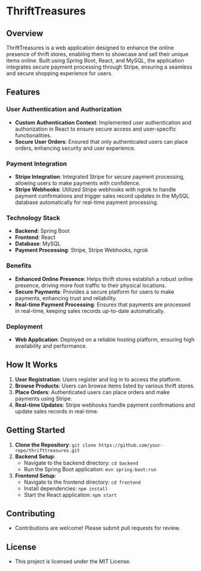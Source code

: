 # ThriftTreasures

## Overview
ThriftTreasures is a web application designed to enhance the online presence of thrift stores, enabling them to showcase and sell their unique items online. Built using Spring Boot, React, and MySQL, the application integrates secure payment processing through Stripe, ensuring a seamless and secure shopping experience for users.

## Features

### User Authentication and Authorization
- **Custom Authentication Context**: Implemented user authentication and authorization in React to ensure secure access and user-specific functionalities.
- **Secure User Orders**: Ensured that only authenticated users can place orders, enhancing security and user experience.

### Payment Integration
- **Stripe Integration**: Integrated Stripe for secure payment processing, allowing users to make payments with confidence.
- **Stripe Webhooks**: Utilized Stripe webhooks with ngrok to handle payment confirmations and trigger sales record updates in the MySQL database automatically for real-time payment processing.

### Technology Stack
- **Backend**: Spring Boot
- **Frontend**: React
- **Database**: MySQL
- **Payment Processing**: Stripe, Stripe Webhooks, ngrok

### Benefits
- **Enhanced Online Presence**: Helps thrift stores establish a robust online presence, driving more foot traffic to their physical locations.
- **Secure Payments**: Provides a secure platform for users to make payments, enhancing trust and reliability.
- **Real-time Payment Processing**: Ensures that payments are processed in real-time, keeping sales records up-to-date automatically.

### Deployment
- **Web Application**: Deployed on a reliable hosting platform, ensuring high availability and performance.

## How It Works
1. **User Registration**: Users register and log in to access the platform.
2. **Browse Products**: Users can browse items listed by various thrift stores.
3. **Place Orders**: Authenticated users can place orders and make payments using Stripe.
4. **Real-time Updates**: Stripe webhooks handle payment confirmations and update sales records in real-time.

## Getting Started
1. **Clone the Repository**: `git clone https://github.com/your-repo/thrifttreasures.git`
2. **Backend Setup**: 
   - Navigate to the backend directory: `cd backend`
   - Run the Spring Boot application: `mvn spring-boot:run`
3. **Frontend Setup**:
   - Navigate to the frontend directory: `cd frontend`
   - Install dependencies: `npm install`
   - Start the React application: `npm start`

## Contributing
- Contributions are welcome! Please submit pull requests for review.

## License
- This project is licensed under the MIT License.
